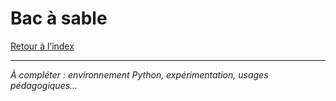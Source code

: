 # Bac à sable

[Retour à l’index](index.md)

---

*À compléter : environnement Python, expérimentation, usages pédagogiques…*
